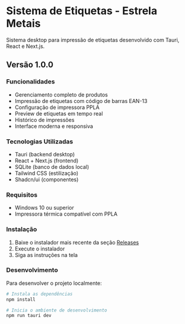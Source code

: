 # Sistema de Etiquetas - Estrela Metais

Sistema desktop para impressão de etiquetas desenvolvido com Tauri, React e Next.js.

## Versão 1.0.0

### Funcionalidades
- Gerenciamento completo de produtos
- Impressão de etiquetas com código de barras EAN-13
- Configuração de impressora PPLA
- Preview de etiquetas em tempo real
- Histórico de impressões
- Interface moderna e responsiva

### Tecnologias Utilizadas
- Tauri (backend desktop)
- React + Next.js (frontend)
- SQLite (banco de dados local)
- Tailwind CSS (estilização)
- Shadcn/ui (componentes)

### Requisitos
- Windows 10 ou superior
- Impressora térmica compatível com PPLA

### Instalação
1. Baixe o instalador mais recente da seção [Releases](https://github.com/seu-usuario/sistema-etiquetas/releases)
2. Execute o instalador
3. Siga as instruções na tela

### Desenvolvimento
Para desenvolver o projeto localmente:

```bash
# Instala as dependências
npm install

# Inicia o ambiente de desenvolvimento
npm run tauri dev